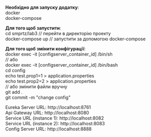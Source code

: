 **Необхідно для запуску додатку**:  
docker  
docker-compose  

**Для того щоб запустити**:  
cd smprtz/lab3 // перейти в директорію проекту  
docker-compose up // запустити за допомогою docker-compose  

**Для того щоб змінити конфігурації**:  
docker exec -it [configserver_container_id] /bin/sh  
// або  
docker exec -it  [configserver_container_id] /bin/bash  
cd config  
echo test.prop1=1 > application.properties  
echo test.prop2=2 > application.properties  
// або змінити файли вручну   
git add .  
git commit -m "change config" 

Eureka Server URL: http://localhost:8761  
Api Gateway URL: http://localhost:8080  
Service URL (instance 1): http://localhost:8082   
Service URL (instance 2): http://localhost:8083    
Config Server URL: http://localhost:8888  
